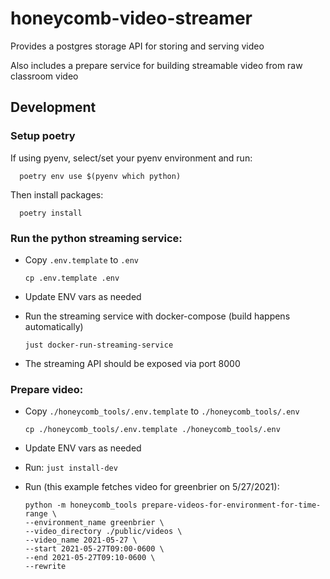 # honeycomb-video-streamer

Provides a postgres storage API for storing and serving video

Also includes a prepare service for building streamable video from raw classroom video

## Development

### Setup poetry

If using pyenv, select/set your pyenv environment and run: 

      poetry env use $(pyenv which python)

Then install packages:

      poetry install

### Run the python streaming service:

* Copy `.env.template` to `.env`

      cp .env.template .env

* Update ENV vars as needed
* Run the streaming service with docker-compose (build happens automatically)

      just docker-run-streaming-service

* The streaming API should be exposed via port 8000


### Prepare video:

* Copy `./honeycomb_tools/.env.template` to `./honeycomb_tools/.env`

      cp ./honeycomb_tools/.env.template ./honeycomb_tools/.env

* Update ENV vars as needed
* Run: `just install-dev`
* Run (this example fetches video for greenbrier on 5/27/2021):

      python -m honeycomb_tools prepare-videos-for-environment-for-time-range \
      --environment_name greenbrier \
      --video_directory ./public/videos \
      --video_name 2021-05-27 \
      --start 2021-05-27T09:00-0600 \
      --end 2021-05-27T09:10-0600 \
      --rewrite
